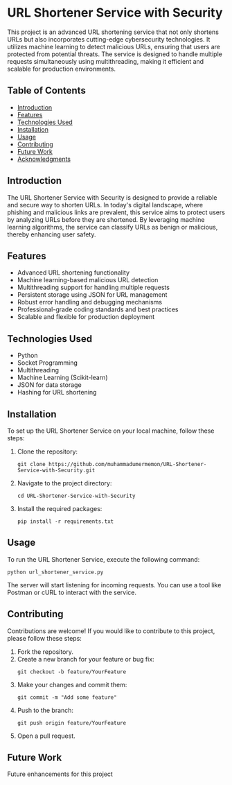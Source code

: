 <h1>URL Shortener Service with Security</h1>

<p>This project is an advanced URL shortening service that not only shortens URLs but also incorporates cutting-edge cybersecurity technologies. It utilizes machine learning to detect malicious URLs, ensuring that users are protected from potential threats. The service is designed to handle multiple requests simultaneously using multithreading, making it efficient and scalable for production environments.</p>

<h2>Table of Contents</h2>
<ul>
    <li><a href="#introduction">Introduction</a></li>
    <li><a href="#features">Features</a></li>
    <li><a href="#technologies-used">Technologies Used</a></li>
    <li><a href="#installation">Installation</a></li>
    <li><a href="#usage">Usage</a></li>
    <li><a href="#contributing">Contributing</a></li>
    <li><a href="#future-work">Future Work</a></li>
    <li><a href="#acknowledgments">Acknowledgments</a></li>
</ul>

<h2 id="introduction">Introduction</h2>
<p>The URL Shortener Service with Security is designed to provide a reliable and secure way to shorten URLs. In today's digital landscape, where phishing and malicious links are prevalent, this service aims to protect users by analyzing URLs before they are shortened. By leveraging machine learning algorithms, the service can classify URLs as benign or malicious, thereby enhancing user safety.</p>

<h2 id="features">Features</h2>
<ul>
    <li>Advanced URL shortening functionality</li>
    <li>Machine learning-based malicious URL detection</li>
    <li>Multithreading support for handling multiple requests</li>
    <li>Persistent storage using JSON for URL management</li>
    <li>Robust error handling and debugging mechanisms</li>
    <li>Professional-grade coding standards and best practices</li>
    <li>Scalable and flexible for production deployment</li>
</ul>

<h2 id="technologies-used">Technologies Used</h2>
<ul>
    <li>Python</li>
    <li>Socket Programming</li>
    <li>Multithreading</li>
    <li>Machine Learning (Scikit-learn)</li>
    <li>JSON for data storage</li>
    <li>Hashing for URL shortening</li>
</ul>

<h2 id="installation">Installation</h2>
<p>To set up the URL Shortener Service on your local machine, follow these steps:</p>
<ol>
    <li>Clone the repository:</li>
    <pre><code>git clone https://github.com/muhammadumermemon/URL-Shortener-Service-with-Security.git</code></pre>
    <li>Navigate to the project directory:</li>
    <pre><code>cd URL-Shortener-Service-with-Security</code></pre>
    <li>Install the required packages:</li>
    <pre><code>pip install -r requirements.txt</code></pre>
</ol>

<h2 id="usage">Usage</h2>
<p>To run the URL Shortener Service, execute the following command:</p>
<pre><code>python url_shortener_service.py</code></pre>
<p>The server will start listening for incoming requests. You can use a tool like Postman or cURL to interact with the service.</p>

<h2 id="contributing">Contributing</h2>
<p>Contributions are welcome! If you would like to contribute to this project, please follow these steps:</p>
<ol>
    <li>Fork the repository.</li>
    <li>Create a new branch for your feature or bug fix:</li>
    <pre><code>git checkout -b feature/YourFeature</code></pre>
    <li>Make your changes and commit them:</li>
    <pre><code>git commit -m "Add some feature"</code></pre>
    <li>Push to the branch:</li>
    <pre><code>git push origin feature/YourFeature</code></pre>
    <li>Open a pull request.</li>
</ol>

<h2 id="future-work">Future Work</h2>
<p>Future enhancements for this project
